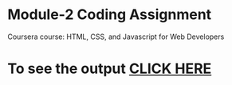

# Module-2 Coding Assignment

Coursera course: HTML, CSS, and Javascript for Web Developers

# To see the output [CLICK HERE](https://Ashutosh-Singh05.github.io/module-2/index.html)


